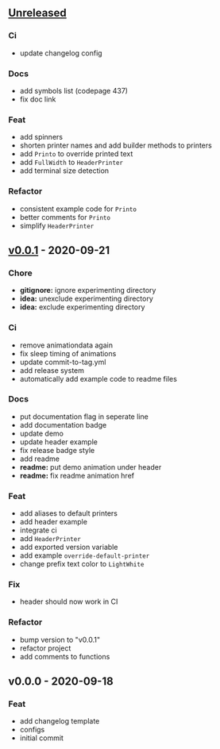 <a name="unreleased"></a>
## [Unreleased]

### Ci
- update changelog config

### Docs
- add symbols list (codepage 437)
- fix doc link

### Feat
- add spinners
- shorten printer names and add builder methods to printers
- add `Printo` to override printed text
- add `FullWidth` to `HeaderPrinter`
- add terminal size detection

### Refactor
- consistent example code for `Printo`
- better comments for `Printo`
- simplify `HeaderPrinter`


<a name="v0.0.1"></a>
## [v0.0.1] - 2020-09-21
### Chore
- **gitignore:** ignore experimenting directory
- **idea:** unexclude experimenting directory
- **idea:** exclude experimenting directory

### Ci
- remove animationdata again
- fix sleep timing of animations
- update commit-to-tag.yml
- add release system
- automatically add example code to readme files

### Docs
- put documentation flag in seperate line
- add documentation badge
- update demo
- update header example
- fix release badge style
- add readme
- **readme:** put demo animation under header
- **readme:** fix readme animation href

### Feat
- add aliases to default printers
- add header example
- integrate ci
- add `HeaderPrinter`
- add exported version variable
- add example `override-default-printer`
- change prefix text color to `LightWhite`

### Fix
- header should now work in CI

### Refactor
- bump version to "v0.0.1"
- refactor project
- add comments to functions


<a name="v0.0.0"></a>
## v0.0.0 - 2020-09-18
### Feat
- add changelog template
- configs
- initial commit


[Unreleased]: https://github.com/pterm/pterm/compare/v0.0.1...HEAD
[v0.0.1]: https://github.com/pterm/pterm/compare/v0.0.0...v0.0.1
